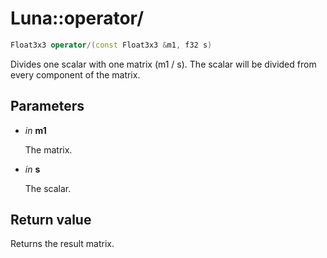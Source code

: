 # Luna::operator/

```c++
Float3x3 operator/(const Float3x3 &m1, f32 s)
```

Divides one scalar with one matrix (m1 / s). The scalar will be divided from every component of the matrix. 



## Parameters
* *in* **m1**

    The matrix. 

* *in* **s**

    The scalar. 

## Return value
Returns the result matrix. 

